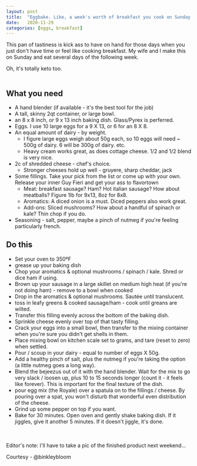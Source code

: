 ```yaml
---
layout: post
title:  "Eggbake. Like, a week's worth of breakfast you cook on Sunday."
date:   2020-11-29
categories: [eggs, breakfast]
---
```

This pan of tastiness is kick ass to have on hand for those days when you just don't have time or feel like cooking breakfast. My wife and I make this on Sunday and eat several days of the following week.

Oh, it's totally keto too. <br/>
<br/>
## What you need
* A hand blender (if available - it's the best tool for the job)
* A tall, skinny 2qt container, or large bowl. 
* an 8 x 8 inch, or 9 x 13 inch baking dish. Glass/Pyrex is perferred.
* Eggs. I use 10 large eggs for a 9 X 13, or 6 for an 8 X 8. 
* An equal amount of dairy - by weight.
  * I figure large eggs weigh about 50g each, so 10 eggs will need ~ 500g of dairy. 6 will be 300g of dairy. etc.
  * Heavy cream works great, as does cottage cheese. 1/2 and 1/2 blend is very nice.
* 2c of shredded cheese - chef's choice.
  * Stronger cheeses hold up well - gruyere, sharp cheddar, jack
* Some fillings. Take your pick from the list or come up with your own. Release your inner Guy Fieri and get your ass to flavortown
    * Meat: breakfast sausage? Ham? Hot italian sausage? How about meatballs? Figure 1lb for 9x13, 8oz for 8x8. 
    * Aromatics: A diced onion is a must. Diced peppers also work great. 
    * Add-ons: Sliced mushrooms? How about a handful of spinach or kale? Thin chop if you do.
* Seasoning - salt, pepper, maybe a pinch of nutmeg if you're feeling particularly french.

## Do this
* Set your oven to 350ºF
* grease up your baking dish
* Chop your aromatics & optional mushrooms / spinach / kale. Shred or dice ham if using.
* Brown up your sausage in a large skillet on medium high heat (if you're not doing ham) - remove to a bowl when cooked
* Drop in the aromatics & optional mushrooms. Sautée until translucent.
* toss in leafy greens & cooked sausage/ham - cook until greans are wilted.
* Transfer this filling evenly across the bottom of the baking dish. 
* Sprinkle cheese evenly over top of that tasty filling.
* Crack your eggs into a small bowl, then transfer to the mixing container when you're sure you didn't get shells in them.
* Place mixing bowl on kitchen scale set to grams, and tare (reset to zero) when settled.
* Pour / scoup in your dairy - equal to number of eggs X 50g. 
* Add a healthy pinch of salt, plus the nutmeg if you're taking the option (a little nutmeg goes a long way).
* Blend the bejeezus out of it with the hand blender. Wait for the mix to go very slack / loosen up, plus 10 to 15 seconds longer (count it - it feels like forever). This is important for the final texture of the dish.
* pour egg mix (the Royale) over a spatula on to the fillings / cheese. By pouring over a spat, you won't disturb that wonderful even distribution of the cheese.
* Grind up some pepper on top if you want.
* Bake for 30 minutes. Open oven and gently shake baking dish. If it jiggles, give it another 5 minutes. If it doesn't jiggle, it's done.
<br/>
<br/>
Editor's note: I'll have to take a pic of the finished product next weekend... 

Courtesy - @binkleybloom
